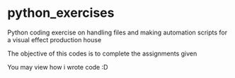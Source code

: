 # python_exercises

Python coding exercise on handling files and making automation scripts for a visual effect production house

The objective of this codes is to complete the assignments given

You may view how i wrote code :D
